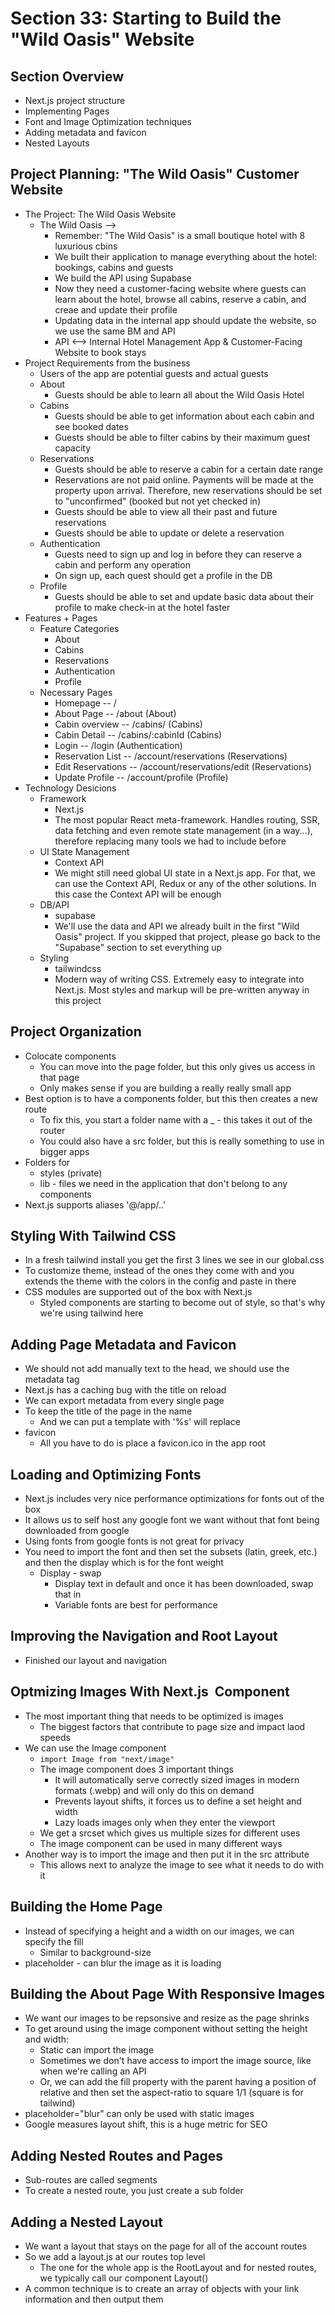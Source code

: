 # Section 33: Starting to Build the "Wild Oasis" Website 

## Section Overview 
- Next.js project structure 
- Implementing Pages 
- Font and Image Optimization techniques 
- Adding metadata and favicon 
- Nested Layouts 

## Project Planning: "The Wild Oasis" Customer Website 
- The Project: The Wild Oasis Website 
  - The Wild Oasis --> 
    - Remember: "The Wild Oasis" is a small boutique hotel with 8 luxurious cbins 
    - We built their application to manage everything about the hotel: bookings, cabins and guests 
    - We build the API using Supabase 
    - Now they need a customer-facing website where guests can learn about the hotel, browse all cabins, reserve a cabin, and creae and update their profile 
    - Updating data in the internal app should update the website, so we use the same BM and API 
    - API <--> Internal Hotel Management App & Customer-Facing Website to book stays 
- Project Requirements from the business  
  - Users of the app are potential guests and actual guests 
  - About 
    - Guests should be able to learn all about the Wild Oasis Hotel 
  - Cabins
    - Guests should be able to get information about each cabin and see booked dates 
    - Guests should be able to filter cabins by their maximum guest capacity 
  - Reservations 
    - Guests should be able to reserve a cabin for a certain date range 
    - Reservations are not paid online. Payments will be made at the property upon arrival. Therefore, new reservations should be set to "unconfirmed" (booked but not yet checked in)
    - Guests should be able to view all their past and future reservations 
    - Guests should be able to update or delete a reservation
  - Authentication  
    - Guests need to sign up and log in before they can reserve a cabin and perform any operation 
    - On sign up, each quest should get a profile in the DB 
  - Profile 
    - Guests should be able to set and update basic data about their profile to make check-in at the hotel faster 
- Features + Pages 
  - Feature Categories
    - About
    - Cabins 
    - Reservations 
    - Authentication 
    - Profile 
  - Necessary Pages 
    - Homepage -- /
    - About Page -- /about (About)
    - Cabin overview -- /cabins/ (Cabins)
    - Cabin Detail -- /cabins/:cabinId (Cabins)
    - Login -- /login (Authentication)
    - Reservation List -- /account/reservations (Reservations)
    - Edit Reservations -- /account/reservations/edit (Reservations)
    - Update Profile -- /account/profile (Profile)
- Technology Desicions 
  - Framework 
    - Next.js 
    - The most popular React meta-framework. Handles routing, SSR, data fetching and even remote state management (in a way...), therefore replacing many tools we had to include before 
  - UI State Management 
    - Context API 
    - We might still need global UI state in a Next.js app. For that, we can use the Context API, Redux or any of the other solutions. In this case the Context API will be enough
  - DB/API 
    - supabase 
    - We'll use the data and API we already built in the first "Wild Oasis" project. If you skipped that project, please go back to the "Supabase" section to set everything up 
  - Styling 
    - tailwindcss 
    - Modern way of writing CSS. Extremely easy to integrate into Next.js. Most styles and markup will be pre-written anyway in this project 

## Project Organization 
- Colocate components 
  - You can move into the page folder, but this only gives us access in that page 
  - Only makes sense if you are building a really really small app 
- Best option is to have a components folder, but this then creates a new route 
  - To fix this, you start a folder name with a _ - this takes it out of the router 
  - You could also have a src folder, but this is really something to use in bigger apps 
- Folders for 
  - styles (private)
  - lib - files we need in the application that don't belong to any components 
- Next.js supports aliases '@/app/..'

## Styling With Tailwind CSS 
- In a fresh tailwind install you get the first 3 lines we see in our global.css
- To customize theme, instead of the ones they come with and you extends the theme with the colors in the config and paste in there 
- CSS modules are supported out of the box with Next.js
  - Styled components are starting to become out of style, so that's why we're using tailwind here 

## Adding Page Metadata and Favicon 
- We should not add manually text to the head, we should use the metadata tag 
- Next.js has a caching bug with the title on reload 
- We can export metadata from every single page 
- To keep the title of the page in the name 
  - And we can put a template with '%s' will replace 
- favicon 
  - All you have to do is place a favicon.ico in the app root 

## Loading and Optimizing Fonts
- Next.js includes very nice performance optimizations for fonts out of the box 
- It allows us to self host any google font we want without that font being downloaded from google 
- Using fonts from google fonts is not great for privacy 
- You need to import the font and then set the subsets (latin, greek, etc.) and then the display which is for the font weight 
  - Display - swap 
    - Display text in default and once it has been downloaded, swap that in 
    - Variable fonts are best for performance 

## Improving the Navigation and Root Layout 
- Finished our layout and navigation 

## Optmizing Images With Next.js <Image /> Component 
- The most important thing that needs to be optimized is images 
  - The biggest factors that contribute to page size and impact laod speeds 
- We can use the Image component 
  - `import Image from "next/image"`
  - The image component does 3 important things 
    - It will automatically serve correctly sized images in modern formats (.webp) and will only do this on demand 
    - Prevents layout shifts, it forces us to define a set height and width 
    - Lazy loads images only when they enter the viewport 
  - We get a srcset which gives us multiple sizes for different uses 
  - The image component can be used in many different ways 
- Another way is to import the image and then put it in the src attribute 
  - This allows next to analyze the image to see what it needs to do with it 

## Building the Home Page 
- Instead of specifying a height and a width on our images, we can specify the fill 
  - Similar to background-size 
- placeholder - can blur the image as it is loading 

## Building the About Page With Responsive Images 
- We want our images to be repsonsive and resize as the page shrinks 
- To get around using the image component without setting the height and width:
  - Static can import the image 
  - Sometimes we don't have access to import the image source, like when we're calling an API
  - Or, we can add the fill property with the parent having a position of relative and then set the aspect-ratio to square 1/1 (square is for tailwind)
- placeholder="blur" can only be used with static images 
- Google measures layout shift, this is a huge metric for SEO 

## Adding Nested Routes and Pages
- Sub-routes are called segments
- To create a nested route, you just create a sub folder

## Adding a Nested Layout 
- We want a layout that stays on the page for all of the account routes 
- So we add a layout.js at our routes top level 
  - The one for the whole app is the RootLayout and for nested routes, we typically call our component Layout()
- A common technique is to create an array of objects with your link information and then output them 